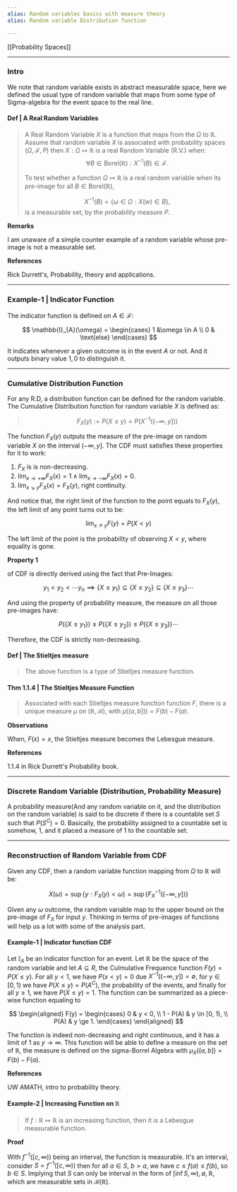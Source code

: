 ```yaml
---
alias: Random variables basics with measure theory
alias: Random variable Distribution function

---
```

[[Probability Spaces]]


---
### **Intro**

We note that random variable exists in abstract measurable space, here we defined the usual type of random variable that maps from some type of Sigma-algebra for the event space to the real line. 

#### **Def | A Real Random Variables**
> A Real Random Variable $X$ is a function that maps from the $\Omega$ to $\mathbb{R}$. Assume that random variable $X$ is associated with probability spaces $(\Omega, \mathcal{F}, P)$ then $X:\Omega \mapsto \mathbb{R}$ is a real Random Variable (R.V.) when: 
> $$
> \forall B\in \text{Borel}(\mathbb{R}): X^{-1}(B) \in \mathcal{F}.
> $$
> 
> To test whether a function $\Omega \mapsto \mathbb R$ is a real random variable when its pre-image for all $B\in \text{Borel}(\mathbb R)$, 
> 
> $$
> X^{-1}(B) = \{\omega \in \Omega: X(w) \in B\},
> $$
> is a measurable set, by the probability measure $P$. 


**Remarks**

I am unaware of a simple counter example of a random variable whose pre-image is not a measurable set. 


**References**

Rick Durrett's, Probability, theory and applications. 

---
### **Example-1 | Indicator Function**

The indicator function is defined on $A\in \mathcal{F}$: 

$$
\mathbb{I}_{A}(\omega) = \begin{cases}
    1 &\omega \in A
    \\
    0 & \text{else}
\end{cases}
$$

It indicates whenever a given outcome is in the event $A$ or not. And it outputs binary value $1, 0$ to distinguish it. 


---
### **Cumulative Distribution Function**

For any R.D, a distribution function can be defined for the random variable. The Cumulative Distribution function for random variable $X$ is defined as: 

> $$
> F_{X}(y) := P(X \le y) = P(X^{-1}((-\infty, y]))
> $$

The function $F_X(y)$ outputs the measure of the pre-image on random variable $X$ on the interval $(-\infty, y]$. The CDF must satisfies these properties for it to work: 

1. $F_X$ is  is non-decreasing.
2. $\lim_{x\rightarrow + \infty} F_X(x) = 1 \wedge \lim_{x\rightarrow -\infty}F_X(x) = 0$. 
3. $\lim_{x\searrow y}F_X(x) = F_X(y)$, right continuity. 

And notice that, the right limit of the function to the point equals to $F_X(y)$, the left limit of any point turns out to be: 

$$
\lim_{x\nearrow y}F(y) = P(X < y)
$$

The left limit of the point is the probability of observing $X < y$, where equality is gone. 

**Property 1**

of CDF is directly derived using the fact that Pre-Images: 

$$
y_1 < y_2< \cdots y_n \implies \{X\le y_1\}\subseteq \{X\le y_2\} \subseteq\{X\le y_3\}\cdots
$$

And using the property of probability measure, the measure on all those pre-images have: 

$$
P(\{X\le y_1\})\le P(\{X\le y_2\}) \le P(\{X \le y_3\}) \cdots
$$

Therefore, the CDF is strictly non-decreasing. 

#### **Def | The Stieltjes measure**
> The above function is a type of Stieltjes measure function. 


#### **Thm 1.1.4 | The Stieltjes Measure Function**

> Associated with each Stieltjes measure function function $F$, there is a unique measure $\mu$ on $(\mathbb R, \mathcal R)$, with $\mu((a, b])) = F(b) - F(a)$. 

**Observations**

When, $F(x) = x$, the Stieltjes measure becomes the Lebesgue measure. 

**References**

1.1.4 in Rick Durrett's Probability book. 


---
### **Discrete Random Variable (Distribution, Probability Measure)**

A probability measure(And any random variable on it, and the distribution on the random variable) is said to be discrete if there is a countable set $S$ such that $P(S^C) = 0$. Basically, the probability assigned to a countable set is somehow, $1$, and it placed a measure of $1$ to the countable set. 

---
### **Reconstruction of Random Variable from CDF**

Given any CDF, then a random variable function mapping from $\Omega$ to $\mathbb{R}$ will be: 

$$
X(\omega) = \sup\{y : F_X(y) < \omega\} = \sup\{
        F^{-1}_X\left((-\infty, y]\right)
    \}
$$

Given any $\omega$ outcome, the random variable map to the upper bound on the pre-image of $F_X$ for input $y$. Thinking in terms of pre-images of functions will help us a lot with some of the analysis part. 


#### **Example-1 | Indicator function CDF**

Let $\mathbb I_A$ be an indicator function for an event. Let $\mathbb R$ be the space of the random variable and let $A\subseteq R$, the Culmulative Frequence function $F(y) = P(X \le y)$. For all $y < 1$, we have $P(x < y) = 0$ due $X^{-1}((-\infty, y]) = \emptyset$, for $y\in [0, 1)$ we have $P(X\le y) = P(A^C)$, the probability of the events, and finally for all $y\ge 1$, we have $P(X \le y) = 1$. The function can be summarized as a piece-wise function equaling to 

$$
\begin{aligned}
    F(y) = \begin{cases}
        0 & y < 0,
        \\
        1 - P(A) & y \in [0, 1),
        \\
        P(A) & y \ge 1.
    \end{cases}
\end{aligned}
$$

The function is indeed non-decreasing and right continuous, and it has a limit of $1$ as $y\rightarrow \infty$. This function will be able to define a measure on the set of $\mathbb R$, the measure is defined on the sigma-Borrel Algebra with $\mu_X((a, b]) = F(b) - F(a)$. 

**References**

UW AMATH, intro to probability theory. 


#### **Example-2 | Increasing Function on $\mathbb R$**

> If $f: \mathbb R\mapsto \mathbb R$  is an increasing function, then it is a Lebesgue measurable function. 

**Proof**

With $f^{-1}([c, \infty))$ being an interval, the function is measurable. It's an interval, consider $S = f^{-1}([c, \infty))$ then for all $a\in S$, $b > a$, we have $c \le f(a) \le f(b)$, so $b\in S$. Implying that $S$ can only be interval in the form of $[\inf S, \infty), \emptyset, \mathbb R$, which are measurable sets in $\mathcal B(\mathbb R)$. 